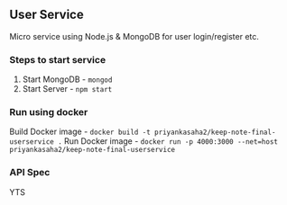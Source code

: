 ## User Service
Micro service using Node.js & MongoDB for user login/register etc.

### Steps to start service
1. Start MongoDB - ```mongod```
2. Start Server  - ```npm start```

### Run using docker
Build Docker image - ```docker build -t priyankasaha2/keep-note-final-userservice .```
Run Docker image - ```docker run -p 4000:3000 --net=host priyankasaha2/keep-note-final-userservice```

### API Spec
YTS
